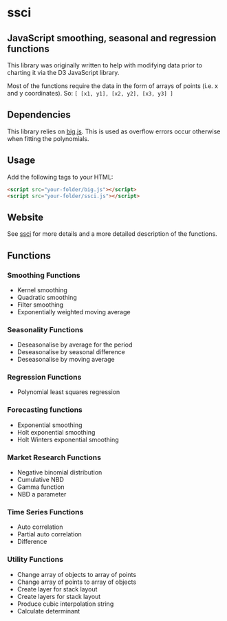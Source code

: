 # ssci
## JavaScript smoothing, seasonal and regression functions

This library was originally written to help with modifying data prior to charting it via the D3 JavaScript library.

Most of the functions require the data in the form of arrays of points (i.e. x and y coordinates). So:
```[ [x1, y1], [x2, y2], [x3, y3] ]```

## Dependencies
This library relies on [big.js](https://github.com/MikeMcl/big.js/). This is used as overflow errors occur otherwise when fitting the polynomials.

## Usage
Add the following tags to your HTML:
```html
<script src="your-folder/big.js"></script>
<script src="your-folder/ssci.js"></script>
```

## Website
See [ssci](http://www.surveyscience.co.uk/html/ssci/ssci_js.html) for more details and a more detailed description of the functions.

## Functions

### Smoothing Functions
- Kernel smoothing
- Quadratic smoothing
- Filter smoothing
- Exponentially weighted moving average

### Seasonality Functions
- Deseasonalise by average for the period
- Deseasonalise by seasonal difference
- Deseasonalise by moving average

### Regression Functions
- Polynomial least squares regression

### Forecasting functions
- Exponential smoothing
- Holt exponential smoothing
- Holt Winters exponential smoothing

### Market Research Functions
- Negative binomial distribution
- Cumulative NBD
- Gamma function
- NBD a parameter

### Time Series Functions
- Auto correlation
- Partial auto correlation
- Difference

### Utility Functions
- Change array of objects to array of points
- Change array of points to array of objects
- Create layer for stack layout
- Create layers for stack layout
- Produce cubic interpolation string
- Calculate determinant
 
